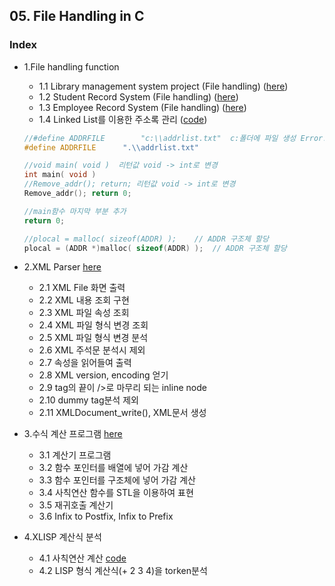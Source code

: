 ##  05. File Handling in C
### Index

* 1.File handling function
  * 1.1 Library management system project (File handling) ([here](https://github.com/csbyun-data/C-Pro/blob/main/chap05/File/Library_Management_system.md))
  * 1.2 Student Record System (File handling) ([here](https://github.com/csbyun-data/C-Pro/blob/main/chap05/File/Student_Record_System.md))
  * 1.3 Employee Record System (File handling) ([here](https://github.com/csbyun-data/C-Pro/blob/main/chap05/File/Employee_Record_System.md))
  * 1.4 Linked List를 이용한 주소록 관리 ([code](https://github.com/csbyun-data/C-Pro/blob/main/chap05/File/Address_Mgr.c))
  ```c
  //#define ADDRFILE		"c:\\addrlist.txt"  c:폴더에 파일 생성 Error!
  #define ADDRFILE		".\\addrlist.txt"

  //void main( void )  리턴값 void -> int로 변경
  int main( void )
  //Remove_addr(); return; 리턴값 void -> int로 변경
  Remove_addr(); return 0;

  //main함수 마지막 부분 추가
  return 0;

  //plocal = malloc( sizeof(ADDR) );	// ADDR 구조체 할당
  plocal = (ADDR *)malloc( sizeof(ADDR) );	// ADDR 구조체 할당
  ```
* 2.XML Parser [here](https://github.com/csbyun-data/C-Pro/blob/main/chap05/XML_Parser/README.md)
  * 2.1 XML File 화면 출력
  * 2.2 XML 내용 조회 구현
  * 2.3 XML 파일 속성 조회
  * 2.4 XML 파일 형식 변경 조회
  * 2.5 XML 파일 형식 변경 분석
  * 2.6 XML 주석문 분석시 제외
  * 2.7 속성을 읽어들여 출력
  * 2.8 XML version, encoding 얻기
  * 2.9 tag의 끝이 />로 마무리 되는 inline node
  * 2.10 dummy tag분석 제외
  * 2.11 XMLDocument_write(), XML문서 생성

* 3.수식 계산 프로그램 [here](https://github.com/csbyun-data/C-Pro/blob/main/chap05/Calc/README.md)
  * 3.1 계산기 프로그램
  * 3.2 함수 포인터를 배열에 넣어 가감 계산
  * 3.3 함수 포인터를 구조체에 넣어 가감 계산
  * 3.4 사칙연산 함수를 STL을 이용하여 표현
  * 3.5 재귀호출 계산기
  * 3.6 Infix to Postfix, Infix to Prefix

* 4.XLISP 계산식 분석
  * 4.1  사칙연산 계산 [code](https://github.com/csbyun-data/C-Pro/blob/main/chap05/XLISP/Calc1.c)
  * 4.2 LISP 형식 계산식(+ 2 3 4)을 torken분석 
     
